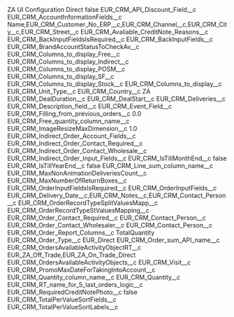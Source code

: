 <?xml version="1.0" encoding="UTF-8"?>
<CustomMetadata xmlns="http://soap.sforce.com/2006/04/metadata" xmlns:xsi="http://www.w3.org/2001/XMLSchema-instance" xmlns:xsd="http://www.w3.org/2001/XMLSchema">
    <label>ZA UI Configuration Direct</label>
    <protected>false</protected>
    <values>
        <field>EUR_CRM_API_Discount_Field__c</field>
        <value xsi:nil="true"/>
    </values>
    <values>
        <field>EUR_CRM_AccountInformationFields__c</field>
        <value xsi:type="xsd:string">Name,EUR_CRM_Customer_No_ERP__c,EUR_CRM_Channel__c,EUR_CRM_City__c,EUR_CRM_Street__c</value>
    </values>
    <values>
        <field>EUR_CRM_Avaliable_CreditNote_Reasons__c</field>
        <value xsi:nil="true"/>
    </values>
    <values>
        <field>EUR_CRM_BackInputFieldsIsRequired__c</field>
        <value xsi:nil="true"/>
    </values>
    <values>
        <field>EUR_CRM_BackInputFields__c</field>
        <value xsi:nil="true"/>
    </values>
    <values>
        <field>EUR_CRM_BrandAccountStatusToCheckAv__c</field>
        <value xsi:nil="true"/>
    </values>
    <values>
        <field>EUR_CRM_Columns_to_display_Free__c</field>
        <value xsi:nil="true"/>
    </values>
    <values>
        <field>EUR_CRM_Columns_to_display_Indirect__c</field>
        <value xsi:nil="true"/>
    </values>
    <values>
        <field>EUR_CRM_Columns_to_display_POSM__c</field>
        <value xsi:nil="true"/>
    </values>
    <values>
        <field>EUR_CRM_Columns_to_display_SF__c</field>
        <value xsi:nil="true"/>
    </values>
    <values>
        <field>EUR_CRM_Columns_to_display_Stock__c</field>
        <value xsi:nil="true"/>
    </values>
    <values>
        <field>EUR_CRM_Columns_to_display__c</field>
        <value xsi:type="xsd:string">EUR_CRM_Unit_Type__c</value>
    </values>
    <values>
        <field>EUR_CRM_Country__c</field>
        <value xsi:type="xsd:string">ZA</value>
    </values>
    <values>
        <field>EUR_CRM_DealDuration__c</field>
        <value xsi:nil="true"/>
    </values>
    <values>
        <field>EUR_CRM_DealStart__c</field>
        <value xsi:nil="true"/>
    </values>
    <values>
        <field>EUR_CRM_Deliveries__c</field>
        <value xsi:nil="true"/>
    </values>
    <values>
        <field>EUR_CRM_Description_field__c</field>
        <value xsi:nil="true"/>
    </values>
    <values>
        <field>EUR_CRM_Event_Field__c</field>
        <value xsi:nil="true"/>
    </values>
    <values>
        <field>EUR_CRM_Filling_from_previous_orders__c</field>
        <value xsi:type="xsd:double">0.0</value>
    </values>
    <values>
        <field>EUR_CRM_Free_quantity_column_name__c</field>
        <value xsi:nil="true"/>
    </values>
    <values>
        <field>EUR_CRM_ImageResizeMaxDimension__c</field>
        <value xsi:type="xsd:double">1.0</value>
    </values>
    <values>
        <field>EUR_CRM_Indirect_Order_Account_Fields__c</field>
        <value xsi:nil="true"/>
    </values>
    <values>
        <field>EUR_CRM_Indirect_Order_Contact_Required__c</field>
        <value xsi:nil="true"/>
    </values>
    <values>
        <field>EUR_CRM_Indirect_Order_Contact_Wholesale__c</field>
        <value xsi:nil="true"/>
    </values>
    <values>
        <field>EUR_CRM_Indirect_Order_Input_Fields__c</field>
        <value xsi:nil="true"/>
    </values>
    <values>
        <field>EUR_CRM_IsTillMonthEnd__c</field>
        <value xsi:type="xsd:boolean">false</value>
    </values>
    <values>
        <field>EUR_CRM_IsTillYearEnd__c</field>
        <value xsi:type="xsd:boolean">false</value>
    </values>
    <values>
        <field>EUR_CRM_Line_sum_column_name__c</field>
        <value xsi:nil="true"/>
    </values>
    <values>
        <field>EUR_CRM_MaxNonAnimationDeliveriesCount__c</field>
        <value xsi:nil="true"/>
    </values>
    <values>
        <field>EUR_CRM_MaxNumberOfReturnBoxes__c</field>
        <value xsi:nil="true"/>
    </values>
    <values>
        <field>EUR_CRM_OrderInputFieldsIsRequired__c</field>
        <value xsi:nil="true"/>
    </values>
    <values>
        <field>EUR_CRM_OrderInputFields__c</field>
        <value xsi:type="xsd:string">EUR_CRM_Delivery_Date__c,EUR_CRM_Notes__c,EUR_CRM_Contact_Person__c</value>
    </values>
    <values>
        <field>EUR_CRM_OrderRecordTypeSplitValuesMapp__c</field>
        <value xsi:nil="true"/>
    </values>
    <values>
        <field>EUR_CRM_OrderRecordTypeStValuesMapping__c</field>
        <value xsi:nil="true"/>
    </values>
    <values>
        <field>EUR_CRM_Order_Contact_Required__c</field>
        <value xsi:type="xsd:string">EUR_CRM_Contact_Person__c</value>
    </values>
    <values>
        <field>EUR_CRM_Order_Contact_Wholesaler__c</field>
        <value xsi:type="xsd:string">EUR_CRM_Contact_Person__c</value>
    </values>
    <values>
        <field>EUR_CRM_Order_Report_Columns__c</field>
        <value xsi:type="xsd:string">TotalQuantity</value>
    </values>
    <values>
        <field>EUR_CRM_Order_Type__c</field>
        <value xsi:type="xsd:string">EUR_Direct</value>
    </values>
    <values>
        <field>EUR_CRM_Order_sum_API_name__c</field>
        <value xsi:nil="true"/>
    </values>
    <values>
        <field>EUR_CRM_OrdersAvailableActivityObjectRT__c</field>
        <value xsi:type="xsd:string">EUR_ZA_Off_Trade,EUR_ZA_On_Trade_Direct</value>
    </values>
    <values>
        <field>EUR_CRM_OrdersAvailableActivityObjects__c</field>
        <value xsi:type="xsd:string">EUR_CRM_Visit__c</value>
    </values>
    <values>
        <field>EUR_CRM_PromoMaxDateForTakingIntoAccount__c</field>
        <value xsi:nil="true"/>
    </values>
    <values>
        <field>EUR_CRM_Quantity_column_name__c</field>
        <value xsi:type="xsd:string">EUR_CRM_Quantity__c</value>
    </values>
    <values>
        <field>EUR_CRM_RT_name_for_5_last_orders_logic__c</field>
        <value xsi:nil="true"/>
    </values>
    <values>
        <field>EUR_CRM_RequiredCreditNotePhoto__c</field>
        <value xsi:type="xsd:boolean">false</value>
    </values>
    <values>
        <field>EUR_CRM_TotalPerValueSortFields__c</field>
        <value xsi:nil="true"/>
    </values>
    <values>
        <field>EUR_CRM_TotalPerValueSortLabels__c</field>
        <value xsi:nil="true"/>
    </values>
</CustomMetadata>
